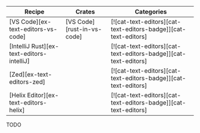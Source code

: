| Recipe | Crates | Categories |
|--------|--------|------------|
| [VS Code][ex-text-editors-vs-code] | [VS Code][rust-in-vs-code] | [![cat-text-editors][cat-text-editors-badge]][cat-text-editors] |
| [IntelliJ Rust][ex-text-editors-intelliJ] |  | [![cat-text-editors][cat-text-editors-badge]][cat-text-editors] |
| [Zed][ex-text-editors-zed] |  | [![cat-text-editors][cat-text-editors-badge]][cat-text-editors] |
| [Helix Editor][ex-text-editors-helix] |  | [![cat-text-editors][cat-text-editors-badge]][cat-text-editors] |

<div class="hidden">
TODO
</div>
